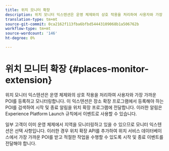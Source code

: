 ```yaml
---
title: 위치 모니터 확장
description: 위치 모니터 익스텐션은 운영 체제와의 상호 작용을 처리하여 사용자와 가장 가까운 POI를 등록하고 모니터링합니다.
translation-type: tm+mt
source-git-commit: 0ca2162f113fba6bfbd54443109068b1a506762b
workflow-type: tm+mt
source-wordcount: '146'
ht-degree: 0%

---
```



# 위치 모니터 확장 {#places-monitor-extension}

위치 모니터 익스텐션은 운영 체제와의 상호 작용을 처리하여 사용자와 가장 가까운 POI를 등록하고 모니터링합니다. 이 익스텐션은 장소 확장 프로그램에서 등록해야 하는 POI를 검색하여 시작 및 종료 알림을 위치 확장 프로그램에 전달합니다. 이러한 알림은 Experience Platform Launch 규칙에서 이벤트로 사용할 수 있습니다.

일부 고객이 이미 운영 체제에서 지역을 모니터링하고 있을 수 있으므로 모니터 익스텐션은 선택 사항입니다. 이러한 경우 위치 확장 API를 추가하여 위치 서비스 데이터베이스에서 가장 가까운 POI를 받고 적절한 작업을 수행할 수 있도록 시작 및 종료 이벤트를 전달해야 합니다.
